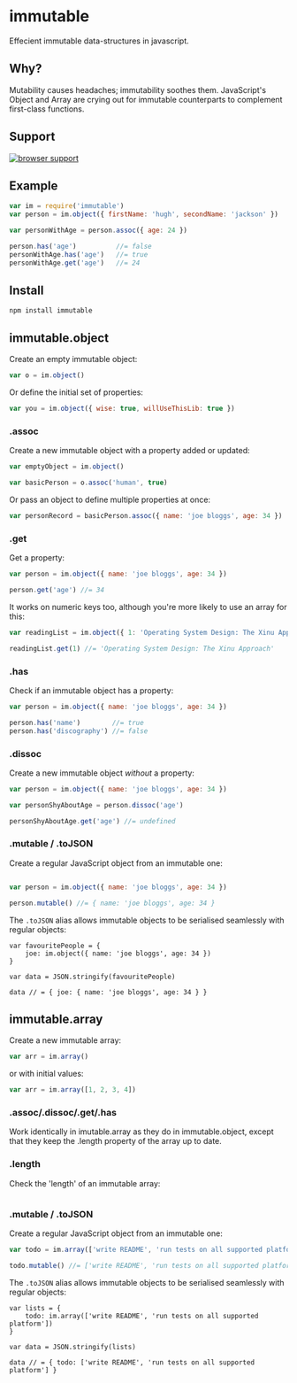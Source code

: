 # immutable

Effecient immutable data-structures in javascript.

## Why?

Mutability causes headaches; immutability soothes them.  JavaScript's Object and Array are crying out for immutable counterparts to complement first-class functions.

## Support

[![browser support](https://ci.testling.com/hughfdjackson/immutable.png)](http://ci.testling.com/hughfdjackson/immutable)

## Example

```javascript
var im = require('immutable')
var person = im.object({ firstName: 'hugh', secondName: 'jackson' })

var personWithAge = person.assoc({ age: 24 })

person.has('age')          //= false
personWithAge.has('age')   //= true
personWithAge.get('age')   //= 24
```

## Install

`npm install immutable`

## immutable.object

Create an empty immutable object:

```javascript
var o = im.object()
```

Or define the initial set of properties:
```javascript
var you = im.object({ wise: true, willUseThisLib: true })
```

### .assoc

Create a new immutable object with a property added or updated:

```javascript
var emptyObject = im.object()

var basicPerson = o.assoc('human', true)
```

Or pass an object to define multiple properties at once:
```javascript
var personRecord = basicPerson.assoc({ name: 'joe bloggs', age: 34 })
```

### .get

Get a property:

```javascript
var person = im.object({ name: 'joe bloggs', age: 34 })

person.get('age') //= 34
```

It works on numeric keys too, although you're more likely to use an array for this:

```javascript
var readingList = im.object({ 1: 'Operating System Design: The Xinu Approach' })

readingList.get(1) //= 'Operating System Design: The Xinu Approach'
```

### .has

Check if an immutable object has a property:

```javascript
var person = im.object({ name: 'joe bloggs', age: 34 })

person.has('name')        //= true
person.has('discography') //= false
```

### .dissoc

Create a new immutable object *without* a property:

```javascript
var person = im.object({ name: 'joe bloggs', age: 34 })

var personShyAboutAge = person.dissoc('age')

personShyAboutAge.get('age') //= undefined
```

### .mutable / .toJSON

Create a regular JavaScript object from an immutable one:

```javascript

var person = im.object({ name: 'joe bloggs', age: 34 })

person.mutable() //= { name: 'joe bloggs', age: 34 }
```

The `.toJSON` alias allows immutable objects to be serialised seamlessly with regular objects:

```javscript
var favouritePeople = {
	joe: im.object({ name: 'joe bloggs', age: 34 })
}

var data = JSON.stringify(favouritePeople)

data // = { joe: { name: 'joe bloggs', age: 34 } }
```

## immutable.array

Create a new immutable array:

```javascript
var arr = im.array()
```

or with initial values:

```javascript
var arr = im.array([1, 2, 3, 4])
```

### .assoc/.dissoc/.get/.has

Work identically in imutable.array as they do in immutable.object, except that they keep the .length property of the array up to date.

### .length

Check the 'length' of an immutable array:

```javascript

```

### .mutable / .toJSON

Create a regular JavaScript object from an immutable one:

```javascript
var todo = im.array(['write README', 'run tests on all supported platform'])

todo.mutable() //= ['write README', 'run tests on all supported platform']
```

The `.toJSON` alias allows immutable objects to be serialised seamlessly with regular objects:

```javscript
var lists = {
	todo: im.array(['write README', 'run tests on all supported platform'])
}

var data = JSON.stringify(lists)

data // = { todo: ['write README', 'run tests on all supported platform'] }
```

